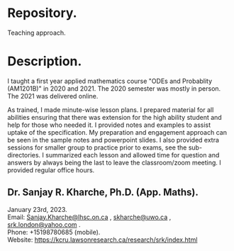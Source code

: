 # Repository.

Teaching approach.

# Description.

I taught a first year applied mathematics course "ODEs and Probablity (AM1201B)" in 2020 and 2021. The 2020 semester was mostly in person. The 2021 was delivered online.  

As trained, I made minute-wise lesson plans. I prepared material for all abilities ensuring that there was extension for the high ability student and help for those who needed it. I provided notes and examples to assist uptake of the specification. My preparation and engagement approach can be seen in the sample notes and powerpoint slides. I also provided extra sessions for smaller group to practice prior to exams, see the sub-directories. I summarized each lesson and allowed time for question and answers by always being the last to leave the classroom/zoom meeting. I provided regular office hours.  

## Dr. Sanjay R. Kharche, Ph.D. (App. Maths).  
January 23rd, 2023.  
Email: Sanjay.Kharche@lhsc.on.ca , skharche@uwo.ca , srk.london@yahoo.com .  
Phone: +15198780685 (mobile).  
Website: https://kcru.lawsonresearch.ca/research/srk/index.html  

